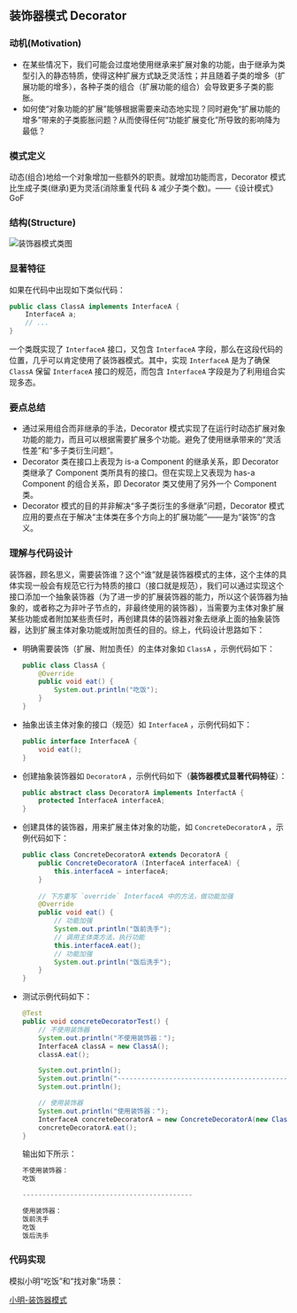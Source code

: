 ## **装饰器模式 Decorator**

### **动机(Motivation)**

- 在某些情况下，我们可能会过度地使用继承来扩展对象的功能，由于继承为类型引入的静态特质，使得这种扩展方式缺乏灵活性；并且随着子类的增多（扩展功能的增多），各种子类的组合（扩展功能的组合）会导致更多子类的膨胀。
- 如何使“对象功能的扩展”能够根据需要来动态地实现？同时避免“扩展功能的增多”带来的子类膨胀问题？从而使得任何“功能扩展变化”所导致的影响降为最低？

### **模式定义**

动态(组合)地给一个对象增加一些额外的职责。就增加功能而言，Decorator 模式比生成子类(继承)更为灵活(消除重复代码 & 减少子类个数)。——《设计模式》GoF

### **结构(Structure)**

![装饰器模式类图](https://github.com/jiangshuangjun/pictures/blob/master/%E8%A3%85%E9%A5%B0%E5%99%A8%E6%A8%A1%E5%BC%8F%E7%B1%BB%E5%9B%BE.jpg)

### **显著特征**

如果在代码中出现如下类似代码：

```java
public class ClassA implements InterfaceA {
    InterfaceA a;
    // ...
}
```

一个类既实现了  `InterfaceA` 接口，又包含  `InterfaceA` 字段，那么在这段代码的位置，几乎可以肯定使用了装饰器模式。其中，实现 `InterfaceA` 是为了确保 `ClassA` 保留 `InterfaceA` 接口的规范，而包含 `InterfaceA` 字段是为了利用组合实现多态。

### **要点总结**

- 通过采用组合而非继承的手法，Decorator 模式实现了在运行时动态扩展对象功能的能力，而且可以根据需要扩展多个功能。避免了使用继承带来的“灵活性差”和“多子类衍生问题”。
- Decorator 类在接口上表现为 is-a Component 的继承关系，即 Decorator 类继承了 Component 类所具有的接口。但在实现上又表现为 has-a Component 的组合关系，即 Decorator 类又使用了另外一个 Component 类。
- Decorator 模式的目的并非解决“多子类衍生的多继承”问题，Decorator 模式应用的要点在于解决“主体类在多个方向上的扩展功能”——是为“装饰”的含义。

### **理解与代码设计**

装饰器，顾名思义，需要装饰谁？这个“谁”就是装饰器模式的主体，这个主体的具体实现一般会有规范它行为特质的接口（接口就是规范），我们可以通过实现这个接口添加一个抽象装饰器（为了进一步的扩展装饰器的能力，所以这个装饰器为抽象的，或者称之为非叶子节点的，非最终使用的装饰器），当需要为主体对象扩展某些功能或者附加某些责任时，再创建具体的装饰器对象去继承上面的抽象装饰器，达到扩展主体对象功能或附加责任的目的。综上，代码设计思路如下：

- 明确需要装饰（扩展、附加责任）的主体对象如 `ClassA` ，示例代码如下：

  ```java
  public class ClassA {
      @Override
      public void eat() {
          System.out.println("吃饭");
      }
  }
  ```

- 抽象出该主体对象的接口（规范）如 `InterfaceA` ，示例代码如下：

  ```java
  public interface InterfaceA {
      void eat();
  }
  ```

- 创建抽象装饰器如 `DecoratorA` ，示例代码如下（**装饰器模式显著代码特征**）：

  ```java
  public abstract class DecoratorA implements InterfactA {
      protected InterfaceA interfaceA;
  }
  ```

- 创建具体的装饰器，用来扩展主体对象的功能，如 `ConcreteDecoratorA` ，示例代码如下：

  ```java
  public class ConcreteDecoratorA extends DecoratorA {
      public ConcreteDecoratorA (InterfaceA interfaceA) {
          this.interfaceA = interfaceA;
      }
      
      // 下方重写 `override` InterfaceA 中的方法，做功能加强
      @Override
      public void eat() {
          // 功能加强
          System.out.println("饭前洗手");
          // 调用主体类方法，执行功能
          this.interfaceA.eat();
          // 功能加强
          System.out.println("饭后洗手");
      }
  }
  ```

- 测试示例代码如下：

  ```java
  @Test
  public void concreteDecoratorTest() {
      // 不使用装饰器
      System.out.println("不使用装饰器：");
      InterfaceA classA = new ClassA();
      classA.eat();
  
      System.out.println();
      System.out.println("-------------------------------------------");
      System.out.println();
  
      // 使用装饰器
      System.out.println("使用装饰器：");
      InterfaceA concreteDecoratorA = new ConcreteDecoratorA(new ClassA());
      concreteDecoratorA.eat();
  }
  ```

  输出如下所示：

  ```java
  不使用装饰器：
  吃饭
  
  -------------------------------------------
  
  使用装饰器：
  饭前洗手
  吃饭
  饭后洗手
  ```

### **代码实现**

模拟小明“吃饭”和“找对象”场景：

[小明-装饰器模式](https://github.com/jiangshuangjun/mystudy/tree/master/design-pattern/src/main/java/study/pattern/decorator)